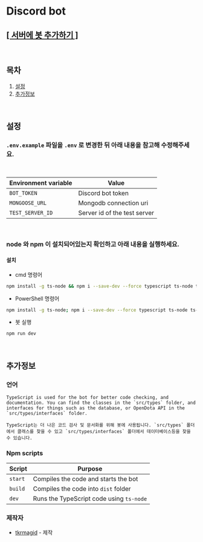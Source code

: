 # Discord bot

## [[ 서버에 봇 추가하기 ]](https://discord.com)

</br>

## 목차
  1. [설정](#Setup)
  2. [추가정보](#Extra_Information)

</br>

## 설정 <a name="Setup"></a>

  ### `.env.example` 파일을 `.env` 로 변경한 뒤 아래 내용을 참고해 수정해주세요.

  </br>

  | Environment variable | Value                        |
  | -------------------- | ---------------------------- |
  | `BOT_TOKEN`          | Discord bot token            |
  | `MONGOOSE_URL`       | Mongodb connection uri       |
  | `TEST_SERVER_ID`     | Server id of the test server |

  </br>

  ### node 와 npm 이 설치되어있는지 확인하고 아래 내용을 실행하세요.

  #### 설치

  * cmd 명령어
  ```bash
  npm install -g ts-node && npm i --save-dev --force typescript ts-node ts-node-dev && npm i --save-dev --force ts-cleaner nodemon @types/node @typescript-eslint/eslint-plugin @typescript-eslint/parser eslint eslint-config-standard eslint-plugin-import eslint-plugin-node eslint-plugin-promise && npm i sodium --ignore-scripts --save --force && npm install --force && npm i @discordjs/voice --save --force && npm i prism-media --save --force && npm i @discordjs/opus --save --force && npm i opusscript --save --force && npm i libsodium-wrappers --save --force && npm i tweetnacl --save --force
  ```
  
  * PowerShell 명령어
  ```bash
  npm install -g ts-node; npm i --save-dev --force typescript ts-node ts-node-dev; npm i --save-dev --force ts-cleaner nodemon @types/node @typescript-eslint/eslint-plugin @typescript-eslint/parser eslint eslint-config-standard eslint-plugin-import eslint-plugin-node eslint-plugin-promise; npm i sodium --ignore-scripts --save --force; npm install --force; npm i @discordjs/voice --save --force; npm i prism-media --save --force; npm i @discordjs/opus --save --force; npm i opusscript --save --force; npm i libsodium-wrappers --save --force; npm i tweetnacl --save --force
  ```
  * 봇 실행
  ```bash
  npm run dev
  ```
</br>

## 추가정보 <a name="Extra_Information"></a>

  ### 언어
  
  ```
  TypeScript is used for the bot for better code checking, and documentation. You can find the classes in the `src/types` folder, and interfaces for things such as the database, or OpenDota API in the `src/types/interfaces` folder.

  TypeScript는 더 나은 코드 검사 및 문서화를 위해 봇에 사용됩니다. `src/types` 폴더 에서 클래스를 찾을 수 있고 `src/types/interfaces` 폴더에서 데이터베이스등을 찾을 수 있습니다.
  ```

  ### Npm scripts

  | Script    | Purpose                                                         |
  | --------- | --------------------------------------------------------------- |
  | `start`   | Compiles the code and starts the bot                            |
  | `build`   | Compiles the code into `dist` folder                            |
  | `dev`     | Runs the TypeScript code using `ts-node`                        |

  ### 제작자

  * [tkrmagid](https://github.com/asd10384) - 제작
